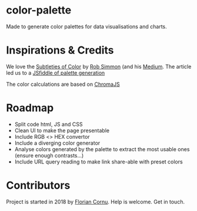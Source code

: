 # color-palette

Made to generate color palettes for data visualisations and charts.


# Inspirations & Credits

We love the [Subtleties of Color](https://earthobservatory.nasa.gov/blogs/elegantfigures/2013/08/05/subtleties-of-color-part-1-of-6) by [Rob Simmon](https://twitter.com/rsimmon) (and his [Medium](https://medium.com/@robsimmon).
The article led us to a [JSfiddle of palette generation](http://jsfiddle.net/d6wXV/6/embedded/result)

The color calculations are based on [ChromaJS](http://gka.github.io/chroma.js)

# Roadmap
- Split code html, JS and CSS
- Clean UI to make the page presentable
- Include RGB <> HEX convertor
- Include a diverging color generator
- Analyse colors generated by the palette to extract the most usable ones (ensure enough contrasts...)
- Include URL query reading to make link share-able with preset colors


# Contributors

Project is started in 2018 by [Florian Cornu](https://github.com/floriancornu).
Help is welcome. Get in touch.
